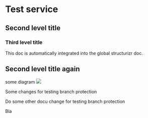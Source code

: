 # Test service
## Second level title

### Third level title
This doc is automatically integrated into the global structurizr doc.

## Second level title again

some diagram
![](embed:mf-chsdi3)

Some changes for testing branch protection

Do some other docu change for testing branch protection

Bla
